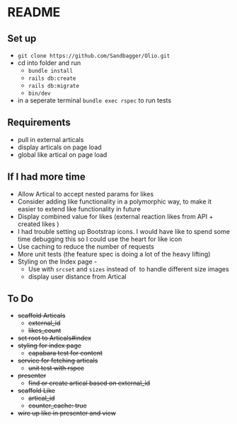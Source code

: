 # README

## Set up 
* `git clone https://github.com/Sandbagger/Olio.git`
* cd into folder and run 
  * `bundle install`
  * `rails db:create`
  * `rails db:migrate`
  * `bin/dev`
* in a seperate terminal `bundle exec rspec` to run tests 

## Requirements 
* pull in external articals
* display articals on page load
* global like artical on page load

## If I had more time 
* Allow Artical to accept nested params for likes
* Consider adding like functionality in a polymorphic way, to make it easier to extend like functionality in future
* Display combined value for likes (external reaction likes from API + created likes )  
* I had trouble setting up Bootstrap icons. I would have like to spend some time debugging this so I could use the heart for like icon
* Use caching to reduce the number of requests
* More unit tests (the feature spec is doing a lot of the heavy lifting)  
* Styling on the Index page - 
  * Use <picture> with `srcset` and `sizes` instead of <img> to handle different size images
  * display user distance from Artical      

## To Do
* ~~scaffold Articals~~
  * ~~external_id~~
  * ~~likes_count~~
* ~~set root to Articals#index~~
* ~~styling for index page~~ 
  * ~~capabara test for content~~ 
* ~~service for fetching articals~~
  - ~~unit test with rspec~~
* ~~presenter~~
  * ~~find or create artical based on external_id~~
* ~~scaffold Like~~
  * ~~artical_id~~
  * ~~counter_cache: true~~ 
* ~~wire up like in presenter and view~~


